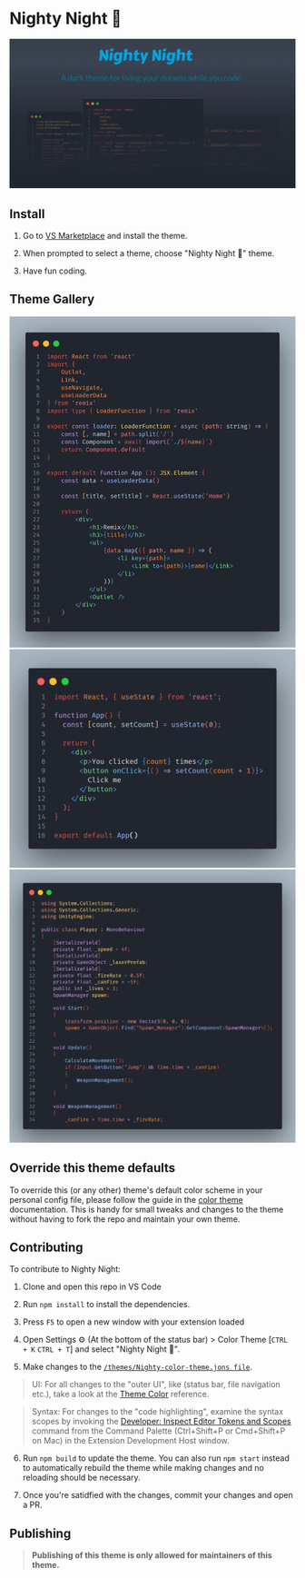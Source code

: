 # Nighty Night 🌙

![Nighty Night Cover Image](./image/nighty.png)

## Install

1. Go to [VS Marketplace](https://marketplace.visualstudio.com/items?itemName=ShafSpecs.nighty-night) and install the theme.

2. When prompted to select a theme, choose "Nighty Night 🌙" theme.

3. Have fun coding.

## Theme Gallery

![Image 1](./image/remix_code.png)
![Image 2](./image/react_code.png)
![Image 3](./image/cs_code.png)

## Override this theme defaults

To override this (or any other) theme's default color scheme in your personal config file, please follow the guide in the [color theme](https://code.visualstudio.com/api/extension-guides/color-theme) documentation. This is handy for small tweaks and changes to the theme without having to fork the repo and maintain your own theme.

## Contributing

To contribute to Nighty Night:

1. Clone and open this repo in VS Code

2. Run `npm install` to install the dependencies.

3. Press `F5` to open a new window with your extension loaded

4. Open Settings ⚙ (At the bottom of the status bar) > Color Theme [`CTRL + K` `CTRL + T`] and select "Nighty Night 🌙".

5. Make changes to the [`/themes/Nighty-color-theme.jons file`](https://github.com/ShafSpecs/Nighty-Night-Theme/blob/main/themes/Nighty-color-theme.json).

> UI: For all changes to the "outer UI", like (status bar, file navigation etc.), take a look at the [Theme Color](https://code.visualstudio.com/api/references/theme-color) reference.

>Syntax: For changes to the "code highlighting", examine the syntax scopes by invoking the [Developer: Inspect Editor Tokens and Scopes](https://code.visualstudio.com/api/language-extensions/syntax-highlight-guide#scope-inspector) command from the Command Palette (Ctrl+Shift+P or Cmd+Shift+P on Mac) in the Extension Development Host window.

6. Run `npm build` to update the theme. You can also run `npm start` instead to automatically rebuild the theme while making changes and no reloading should be necessary.

7. Once you're satidfied with the changes, commit your changes and open a PR.

## Publishing

> **Publishing of this theme is only allowed for maintainers of this theme.**

